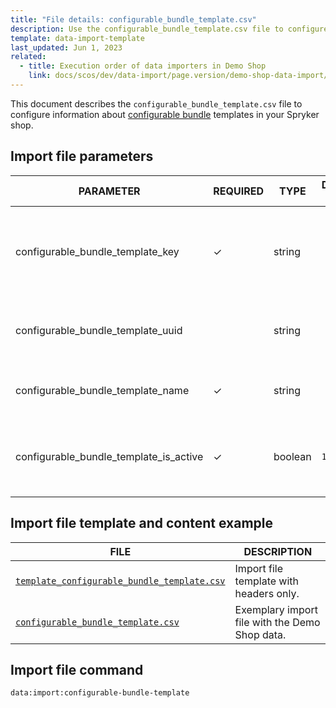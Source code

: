 ```yaml
---
title: "File details: configurable_bundle_template.csv"
description: Use the configurable_bundle_template.csv file to configure information about configurable bundle templates in your Spryker shop.
template: data-import-template
last_updated: Jun 1, 2023
related:
  - title: Execution order of data importers in Demo Shop
    link: docs/scos/dev/data-import/page.version/demo-shop-data-import/execution-order-of-data-importers-in-demo-shop.html
---
```


This document describes the `configurable_bundle_template.csv` file to configure information about [configurable bundle](/docs/pbc/all/product-information-management/{{page.version}}/base-shop/feature-overviews/configurable-bundle-feature-overview.html) templates in your Spryker shop.

## Import file parameters

| PARAMETER                                | REQUIRED | TYPE | DEFAULT VALUE | REQUIREMENTS OR COMMENTS | DESCRIPTION                                          |
| ---------------------------------------- | -------- | ---- | ------------- | ----------------------- | ---------------------------------------------------- |
| configurable_bundle_template_key         |  &check; | string |               |                         | Internal data import identifier of the configurable bundle template. |
| configurable_bundle_template_uuid        |          | string |               |                         | Unique identifier of the configurable bundle.  |
| configurable_bundle_template_name        |  &check; | string |               |                         | Glossary key of the configurable bundle name. |
| configurable_bundle_template_is_active   |  &check; | boolean | `1` | `1`: configurable bunlde is active</li><li>`0`: configurable bunlde is inactive</li></ul> | Flag for the configurable bundle name.  |

## Import file template and content example

| FILE | DESCRIPTION |
|---|---|
| [`template_configurable_bundle_template.csv`](https://spryker.s3.eu-central-1.amazonaws.com/docs/pbc/all/product-information-management/base-shop/import-and-export-data/file-details-configurable-bundle-template.csv.md/template_configurable_bundle_template.csv)| Import file template with headers only. |
| [`configurable_bundle_template.csv`](https://spryker.s3.eu-central-1.amazonaws.com/docs/pbc/all/product-information-management/base-shop/import-and-export-data/file-details-configurable-bundle-template.csv.md/configurable_bundle_template.csv) | Exemplary import file with the Demo Shop data. |


## Import file command

```bash
data:import:configurable-bundle-template
```